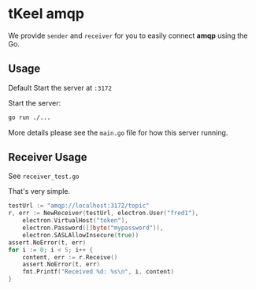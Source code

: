 # tKeel amqp
We provide `sender` and `receiver` for you to easily connect **amqp** using the Go.

## Usage
Default Start the server at `:3172`

Start the server:
```bash
go run ./...
```

More details please see the `main.go` file for how this server running.

## Receiver Usage
See `receiver_test.go`

That's very simple.
```go
testUrl := "amqp://localhost:3172/topic"
r, err := NewReceiver(testUrl, electron.User("fred1"),
    electron.VirtualHost("token"),
    electron.Password([]byte("mypassword")),
    electron.SASLAllowInsecure(true))
assert.NoError(t, err)
for i := 0; i < 5; i++ {
    content, err := r.Receive()
    assert.NoError(t, err)
    fmt.Printf("Received %d: %s\n", i, content)
}
```
